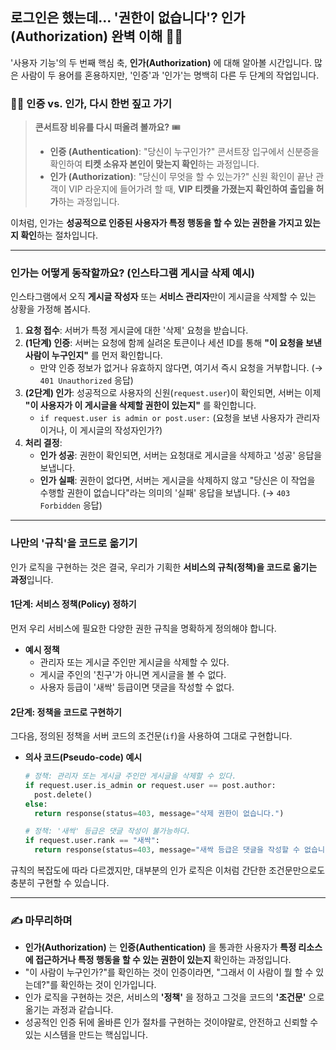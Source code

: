 ## 로그인은 했는데... '권한이 없습니다'? 인가(Authorization) 완벽 이해 👮‍♂️

'사용자 기능'의 두 번째 핵심 축, **인가(Authorization)** 에 대해 알아볼 시간입니다. 많은 사람이 두 용어를 혼용하지만, '인증'과 '인가'는 명백히 다른 두 단계의 작업입니다.

### 🕵️‍♂️ 인증 vs. 인가, 다시 한번 짚고 가기

> **콘서트장 비유를 다시 떠올려 볼까요?** 🎟️
>
> - **인증 (Authentication)**: "당신이 누구인가?"
>   콘서트장 입구에서 신분증을 확인하여 **티켓 소유자 본인이 맞는지 확인**하는 과정입니다.
> - **인가 (Authorization)**: "당신이 무엇을 할 수 있는가?"
>   신원 확인이 끝난 관객이 VIP 라운지에 들어가려 할 때, **VIP 티켓을 가졌는지 확인하여 출입을 허가**하는 과정입니다.

이처럼, 인가는 **성공적으로 인증된 사용자가 특정 행동을 할 수 있는 권한을 가지고 있는지 확인**하는 절차입니다.

---

### 인가는 어떻게 동작할까요? (인스타그램 게시글 삭제 예시)

인스타그램에서 오직 **게시글 작성자** 또는 **서비스 관리자**만이 게시글을 삭제할 수 있는 상황을 가정해 봅시다.

1.  **요청 접수**: 서버가 특정 게시글에 대한 '삭제' 요청을 받습니다.
2.  **(1단계) 인증**: 서버는 요청에 함께 실려온 토큰이나 세션 ID를 통해 **"이 요청을 보낸 사람이 누구인지"** 를 먼저 확인합니다.
    - 만약 인증 정보가 없거나 유효하지 않다면, 여기서 즉시 요청을 거부합니다. (→ `401 Unauthorized` 응답)
3.  **(2단계) 인가**: 성공적으로 사용자의 신원(`request.user`)이 확인되면, 서버는 이제 **"이 사용자가 이 게시글을 삭제할 권한이 있는지"** 를 확인합니다.
    - `if request.user is admin or post.user:` (요청을 보낸 사용자가 관리자이거나, 이 게시글의 작성자인가?)
4.  **처리 결정**:
    - **인가 성공**: 권한이 확인되면, 서버는 요청대로 게시글을 삭제하고 '성공' 응답을 보냅니다.
    - **인가 실패**: 권한이 없다면, 서버는 게시글을 삭제하지 않고 "당신은 이 작업을 수행할 권한이 없습니다"라는 의미의 '실패' 응답을 보냅니다. (→ `403 Forbidden` 응답)

---

### 나만의 '규칙'을 코드로 옮기기

인가 로직을 구현하는 것은 결국, 우리가 기획한 **서비스의 규칙(정책)을 코드로 옮기는 과정**입니다.

#### **1단계: 서비스 정책(Policy) 정하기**

먼저 우리 서비스에 필요한 다양한 권한 규칙을 명확하게 정의해야 합니다.

- **예시 정책**
  - 관리자 또는 게시글 주인만 게시글을 삭제할 수 있다.
  - 게시글 주인의 '친구'가 아니면 게시글을 볼 수 없다.
  - 사용자 등급이 '새싹' 등급이면 댓글을 작성할 수 없다.

#### **2단계: 정책을 코드로 구현하기**

그다음, 정의된 정책을 서버 코드의 조건문(`if`)을 사용하여 그대로 구현합니다.

- **의사 코드(Pseudo-code) 예시**

  ```python
  # 정책: 관리자 또는 게시글 주인만 게시글을 삭제할 수 있다.
  if request.user.is_admin or request.user == post.author:
    post.delete()
  else:
    return response(status=403, message="삭제 권한이 없습니다.")
  ```

  ```python
  # 정책: '새싹' 등급은 댓글 작성이 불가능하다.
  if request.user.rank == "새싹":
    return response(status=403, message="새싹 등급은 댓글을 작성할 수 없습니다.")
  ```

규칙의 복잡도에 따라 다르겠지만, 대부분의 인가 로직은 이처럼 간단한 조건문만으로도 충분히 구현할 수 있습니다.

---

### ✍️ 마무리하며

- **인가(Authorization)** 는 **인증(Authentication)** 을 통과한 사용자가 **특정 리소스에 접근하거나 특정 행동을 할 수 있는 권한이 있는지** 확인하는 과정입니다.
- "이 사람이 누구인가?"를 확인하는 것이 인증이라면, "그래서 이 사람이 뭘 할 수 있는데?"를 확인하는 것이 인가입니다.
- 인가 로직을 구현하는 것은, 서비스의 **'정책'** 을 정하고 그것을 코드의 **'조건문'** 으로 옮기는 과정과 같습니다.
- 성공적인 인증 뒤에 올바른 인가 절차를 구현하는 것이야말로, 안전하고 신뢰할 수 있는 시스템을 만드는 핵심입니다.
